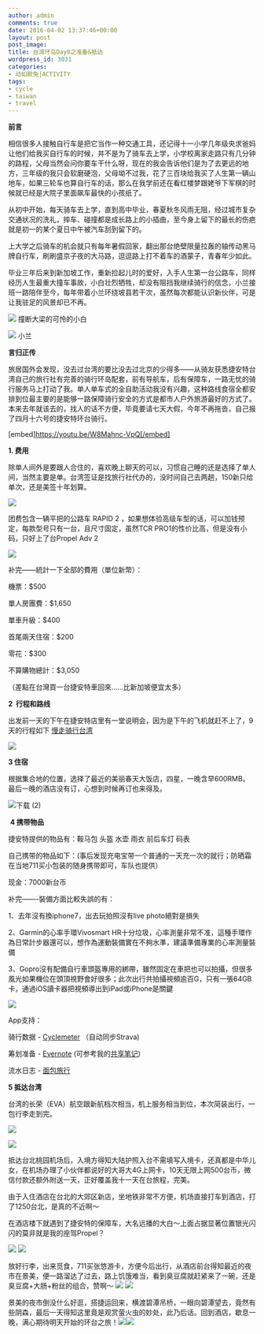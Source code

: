 ```yaml
---
author: admin
comments: true
date: 2016-04-02 13:37:46+00:00
layout: post
post_image:
title: 台湾环岛Day0之准备&抵达
wordpress_id: 3031
categories:
- 动如脱兔|ACTIVITY
tags:
- cycle
- taiwan
- travel
---
```


**前言**

相信很多人接触自行车是把它当作一种交通工具，还记得十一小学几年级央求爸妈让他们给我买自行车的时候，并不是为了骑车去上学，小学校离家走路只有几分钟的路程，父母当然会问你要车干什么呀，现在的我会告诉他们是为了去更远的地方，三年级的我只会软磨硬泡，父母坳不过我，花了三百块给我买了人生第一辆山地车，如果三轮车也算自行车的话，那么在我学前还在看红楼梦跟姥爷下军棋的时候就已经是大院子里面飙车最快的小孩纸了。

从初中开始，每天骑车去上学，直到高中毕业，春夏秋冬风雨无阻，经过城市复杂交通状况的洗礼，摔车、碰撞都是成长路上的小插曲，至今身上留下的最长的伤疤就是初一的某个夏日中午被汽车刮到留下的。

上大学之后骑车的机会就只有每年暑假回家，翻出那台绝壁限量拉轰的轴传动黑马牌自行车，刷刷盛京子夜的大马路，逗逗路上打不着车的酒蒙子，青春年少如此。

毕业三年后来到新加坡工作，重新捡起儿时的爱好，入手人生第一台公路车，同样经历人生最重大撞车事故，小白壮烈牺牲，却没有阻挡我继续骑行的信念，小兰接班一路陪伴至今，每年带着小兰环绕坡县若干次，虽然每次都能认识新伙伴，可是让我驻足的风景却已不再。<!-- more -->

![]({{site.baseurl}}/assets/images/blog/IMG_1352-1024x768.jpg)
撞断大梁的可怜的小白

![]({{site.baseurl}}/assets/images/blog/IMG_1385-1024x768.jpg)
小兰

**言归正传**

旅居国外会发现，没去过台湾的要比没去过北京的少得多——从骑友获悉捷安特台湾自己的旅行社有完善的骑行环岛配套，前有导航车，后有保障车，一路无忧的骑行服务马上打动了我。单人单车式的全自助活动我没有兴趣，这种路线食宿全都安排到位最主要的是能够一路保障骑行安全的方式是都市人户外旅游最好的方式了。本来去年就该去的，找人的话不方便，毕竟要请七天大假，今年不再拖沓，自己报了四月十六号的捷安特环台骑行。

[embed]https://youtu.be/W8Mahnc-VpQ[/embed]

**1. 费用**

除单人间外是要跟人合住的，喜欢晚上聊天的可以，习惯自己睡的还是选择了单人间，当然主要是单。台湾签证是找旅行社代办的，没时间自己去两趟，150新只给单次，还是美签十年划算。

![](http://www.giantcyclingworld.com/web/uploaded/filemanager/e9fa7dfd-f3c9-4bee-bed8-f89668fc60a8.jpg)



团费包含一辆平把的公路车 RAPID 2 ，如果想体验高级车型的话，可以加钱预定，每款型号只有一台，且尺寸固定，虽然TCR PRO1的性价比高，但是没有小码，只好上了台Propel Adv 2


![]({{site.baseurl}}/assets/images/blog/下载.png)

补完——統計一下全部的費用（單位新幣）：

機票：$500

單人房團費：$1,650

單車升級：$400

首尾兩天住宿：$200

零花：$300

不算購物總計：$3,050

（差點在台灣買一台捷安特車回來……比新加坡便宜太多）


**2  行程和路线**

出发前一天的下午在捷安特店里有一堂说明会，因为是下午的飞机就赶不上了，9天的行程如下 [慢走骑行台湾]({{site.baseurl}}/assets/images/blog/台湾.pdf)

![]({{site.baseurl}}/assets/images/blog/下载-1.png)


**3 住宿**

根据集合地的位置，选择了最近的美丽春天大饭店，四星，一晚含早600RMB。最后一晚的酒店没有订，心想到时候再订也来得及。


![下载 (2)]({{site.baseurl}}/assets/images/blog/下载-2.png)

 **4 携带物品**

捷安特提供的物品有：鞍马包 头盔 水壶 雨衣 前后车灯 码表

自己携带的物品如下：(事后发现充电宝带一个普通的一天充一次的就行；防晒霜在当地711买小包装的随身携带即可，车队也提供）

现金：7000新台币


补完——-裝備方面比較失誤的有：

1、去年沒有換iphone7，出去玩拍照沒有live photo絕對是損失

2、Garmin的心率手環Vivosmart HR十分垃圾，心率測量非常不准，這種手環作為日常計步器還可以，想作為運動裝備實在不夠水準，建議準備專業的心率測量裝備

3、Gopro沒有配備自行車頭盔專用的綁帶，雖然固定在車把也可以拍攝，但很多風光如果機位在頭頂視野會好很多；此次出行共拍攝視頻逾百G，只有一張64GB卡，通過iOS讀卡器把視頻導出到iPad或iPhone是關鍵

![]({{site.baseurl}}/assets/images/blog/IMG_2911.jpg)


App支持：

骑行数据 - [Cyclemeter](https://itunes.apple.com/app/apple-store/id330595774?mt=8) （自动同步Strava)

筹划准备 - [Evernote](https://itunes.apple.com/us/app/evernote-capture-notes-sync/id281796108?mt=8) (可参考我的[共享笔记](https://www.evernote.com/pub/billrain/CycleTaiwan))

流水日志 - [面包旅行](http://web.breadtrip.com/trips/2387282839/)

**5 抵达台湾**

台湾的长荣（EVA）航空跟新航档次相当，机上服务相当到位，本次简装出行，一包行李走到完。

![]({{site.baseurl}}/assets/images/blog/img_3113.jpg)

![]({{site.baseurl}}/assets/images/blog/img_3117.jpg)

抵达台北桃园机场后，入境方得知大陆护照入台不需填写入境卡，还真都是中华儿女，在机场办理了小伙伴都说好的大哥大4G上网卡，10天无限上网500台币，微信付款还额外附送一天，正好覆盖我十一天在台旅程，完美。

由于入住酒店在台北的大郊区新店，坐地铁非常不方便，机场直接打车到酒店，打了1250台北，是真的不近啊～

在酒店楼下就遇到了捷安特的保障车，大名远播的大白～上面占据显著位置银光闪闪的莫非就是我的座驾Propel？

![]({{site.baseurl}}/assets/images/blog/img_3123.jpg)
![]({{site.baseurl}}/assets/images/blog/img_3124.jpg)


放好行李，出来觅食，711买张悠游卡，方便今后出行，从酒店前台得知最近的夜市在景美，便一路溜达了过去，路上饥饿难当，看到臭豆腐就赶紧来了一碗，还是臭豆腐+大肠+粉丝的组合，赞啊～
![]({{site.baseurl}}/assets/images/blog/img_3128.jpg)
![]({{site.baseurl}}/assets/images/blog/img_3127.jpg)




景美的夜市倒没什么好逛，搭捷运回来，横渡碧潭吊桥，一眼向碧潭望去，竟然有些阴森，最后一天得知这里竟是观赏萤火虫的妙处，此乃后话。回到酒店，歇息一晚，满心期待明天开始的环台之旅！![]({{site.baseurl}}/assets/images/blog/img_3140-1024x768.jpg)![]({{site.baseurl}}/assets/images/blog/img_3139-768x1024.jpg)
